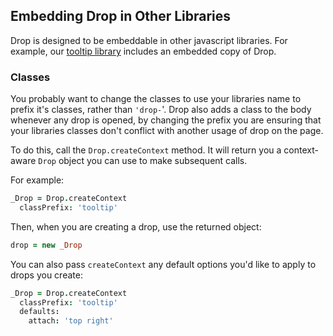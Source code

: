## Embedding Drop in Other Libraries

Drop is designed to be embeddable in other javascript libraries.  For example, our
[tooltip library](/tooltip) includes an embedded copy of Drop.

### Classes

You probably want to change the classes to use your libraries name to prefix it's classes,
rather than `'drop-`'.  Drop also adds a class to the body whenever any drop is opened,
by changing the prefix you are ensuring that your libraries classes don't conflict with
another usage of drop on the page.

To do this, call the `Drop.createContext` method.  It will return you a context-aware
`Drop` object you can use to make subsequent calls.

For example:

```coffeescript
_Drop = Drop.createContext
  classPrefix: 'tooltip'
```

Then, when you are creating a drop, use the returned object:

```coffeescript
drop = new _Drop
```

You can also pass `createContext` any default options you'd like to apply to
drops you create:

```coffeescript
_Drop = Drop.createContext
  classPrefix: 'tooltip'
  defaults:
    attach: 'top right'
```
